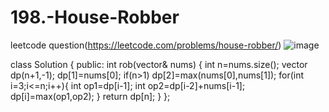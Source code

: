 # 198.-House-Robber
leetcode question(https://leetcode.com/problems/house-robber/)
![image](https://user-images.githubusercontent.com/102652030/173782535-cd68c335-dd4b-4a78-996e-a193724a5182.png)


class Solution {
public:
    int rob(vector<int>& nums) {
        int n=nums.size();
        vector<int> dp(n+1,-1);
        dp[1]=nums[0];
        if(n>1)
        dp[2]=max(nums[0],nums[1]);
        for(int i=3;i<=n;i++){
            int op1=dp[i-1];
            int op2=dp[i-2]+nums[i-1];
            dp[i]=max(op1,op2);
        }
        return dp[n];
    }
};
